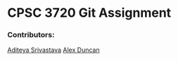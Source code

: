 # CPSC 3720 Git Assignment

### Contributors:

[Aditeya Srivastava](https://github.com/aditeyaS)
[Alex Duncan](https://github.com/AFDtea)
